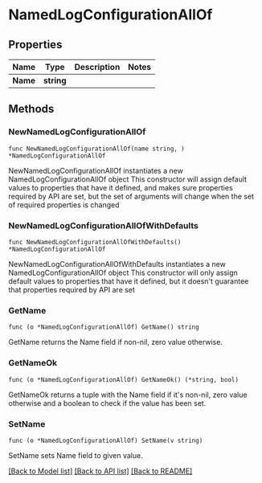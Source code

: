 # NamedLogConfigurationAllOf

## Properties

Name | Type | Description | Notes
------------ | ------------- | ------------- | -------------
**Name** | **string** |  | 

## Methods

### NewNamedLogConfigurationAllOf

`func NewNamedLogConfigurationAllOf(name string, ) *NamedLogConfigurationAllOf`

NewNamedLogConfigurationAllOf instantiates a new NamedLogConfigurationAllOf object
This constructor will assign default values to properties that have it defined,
and makes sure properties required by API are set, but the set of arguments
will change when the set of required properties is changed

### NewNamedLogConfigurationAllOfWithDefaults

`func NewNamedLogConfigurationAllOfWithDefaults() *NamedLogConfigurationAllOf`

NewNamedLogConfigurationAllOfWithDefaults instantiates a new NamedLogConfigurationAllOf object
This constructor will only assign default values to properties that have it defined,
but it doesn't guarantee that properties required by API are set

### GetName

`func (o *NamedLogConfigurationAllOf) GetName() string`

GetName returns the Name field if non-nil, zero value otherwise.

### GetNameOk

`func (o *NamedLogConfigurationAllOf) GetNameOk() (*string, bool)`

GetNameOk returns a tuple with the Name field if it's non-nil, zero value otherwise
and a boolean to check if the value has been set.

### SetName

`func (o *NamedLogConfigurationAllOf) SetName(v string)`

SetName sets Name field to given value.



[[Back to Model list]](../README.md#documentation-for-models) [[Back to API list]](../README.md#documentation-for-api-endpoints) [[Back to README]](../README.md)


